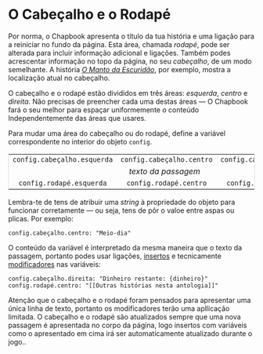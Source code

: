 # O Cabeçalho e o Rodapé

Por norma, o Chapbook apresenta o título da tua história e uma ligação para a reiniciar no fundo da página. Esta área, chamada _rodapé_, pode ser alterada para incluir informação adicional e ligações. Também podes acrescentar informação no topo da página, no seu _cabeçalho_, de um modo semelhante. A história _[O Manto da Escuridão]_, por exemplo, mostra a localização atual no cabeçalho.

O cabeçalho e o rodapé estão divididos em três áreas: _esquerda_, _centro_ e _direita_. Não precisas de preencher cada uma destas áreas — O Chapbook fará o seu melhor para espaçar uniformemente o conteúdo Independentemente das áreas que usares.

Para mudar uma área do cabeçalho ou do rodapé, define a variável correspondente no interior do objeto `config`.


<table style="border: 1px solid #ddd; text-align: center">
	<tbody>
		<tr>
			<td><code>config.cabeçalho.esquerda</code></td>
			<td><code>config.cabeçalho.centro</code></td>
			<td><code>config.cabeçalho.direita</code></td>
		</tr>
		<tr>
			<td colspan="3"><i>texto da passagem</i></td>
		</tr>
		<tr>
			<td><code>config.rodapé.esquerda</code></td>
			<td><code>config.rodapé.centro</code></td>
			<td><code>config.rodapé.direita</code></td>
		</tr>
	</tbody>
</table>

Lembra-te de tens de atribuir uma _string_ à propriedade do objeto para funcionar corretamente — ou seja, tens de pôr o valoe entre aspas ou plicas. Por exemplo:

```
config.cabeçalho.centro: "Meio-dia"
```

O conteúdo da variável é interpretado da mesma maneira que o texto da passagem, portanto podes usar ligações, [insertos] e tecnicamente [modificadores] nas variáveis:

```
config.cabeçalho.direita: "Dinheiro restante: {dinheiro}"
config.rodapé.centro: "[[Outras histórias nesta antologia]]"
```

Atenção que o cabeçalho e o rodapé foram pensados para apresentar uma única linha de texto, portanto os modificadores terão uma apllicação limitada. O cabeçalho e o rodapé são atualizados sempre que uma nova passagem é apresentada no corpo da página, logo insertos com variáveis como o apresentado em cima irá ser automaticamente atualizado durante o jogo..

[o manto da escuridão]: https://klembot.github.io/chapbook/examples/cloak-of-darkness.html
[insertos]: ../modifiers-and-inserts/link-inserts.md
[modificadores]:../modifiers-and-inserts/modifiers-and-text-alignment.md
